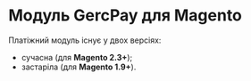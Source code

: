 # Модуль GercPay для Magento

Платіжний модуль існує у двох версіях:
- сучасна (для **Magento 2.3+**);
- застаріла (для **Magento 1.9+**).
